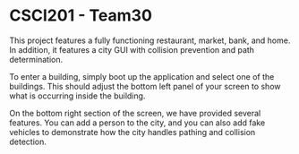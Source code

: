 CSCI201 - Team30
======

This project features a fully functioning restaurant, market, bank, and home. In addition, it features a city GUI with collision prevention and path determination.

To enter a building, simply boot up the application and select one of the buildings. This should adjust the bottom left panel of your screen
to show what is occurring inside the building. 

On the bottom right section of the screen, we have provided several features. You can add a person to the city, and you can also add fake vehicles to demonstrate how
the city handles pathing and collision detection. 
